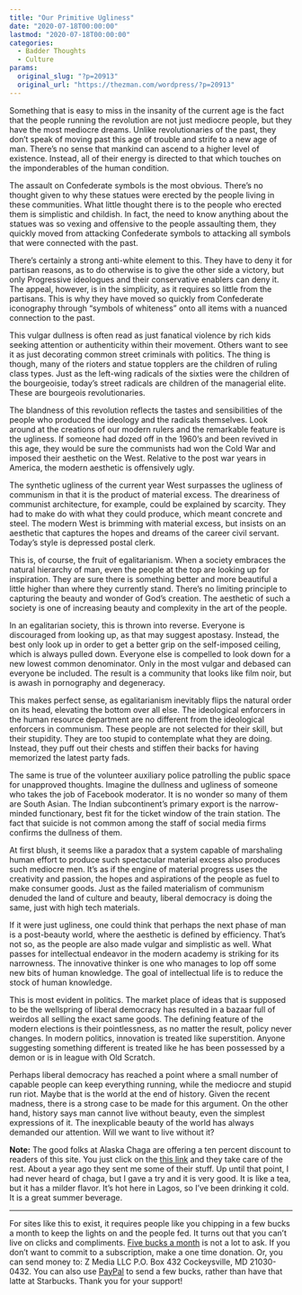 ```yaml
---
title: "Our Primitive Ugliness"
date: "2020-07-18T00:00:00"
lastmod: "2020-07-18T00:00:00"
categories:
  - Badder Thoughts
  - Culture
params:
  original_slug: "?p=20913"
  original_url: "https://thezman.com/wordpress/?p=20913"
---
```


Something that is easy to miss in the insanity of the current age is the
fact that the people running the revolution are not just mediocre
people, but they have the most mediocre dreams. Unlike revolutionaries
of the past, they don’t speak of moving past this age of trouble and
strife to a new age of man. There’s no sense that mankind can ascend to
a higher level of existence. Instead, all of their energy is directed to
that which touches on the imponderables of the human condition.

The assault on Confederate symbols is the most obvious. There’s no
thought given to why these statues were erected by the people living in
these communities. What little thought there is to the people who
erected them is simplistic and childish. In fact, the need to know
anything about the statues was so vexing and offensive to the people
assaulting them, they quickly moved from attacking Confederate symbols
to attacking all symbols that were connected with the past.

There’s certainly a strong anti-white element to this. They have to deny
it for partisan reasons, as to do otherwise is to give the other side a
victory, but only Progressive ideologues and their conservative enablers
can deny it. The appeal, however, is in the simplicity, as it requires
so little from the partisans. This is why they have moved so quickly
from Confederate iconography through “symbols of whiteness” onto all
items with a nuanced connection to the past.

This vulgar dullness is often read as just fanatical violence by rich
kids seeking attention or authenticity within their movement. Others
want to see it as just decorating common street criminals with politics.
The thing is though, many of the rioters and statue topplers are the
children of ruling class types. Just as the left-wing radicals of the
sixties were the children of the bourgeoisie, today’s street radicals
are children of the managerial elite. These are bourgeois
revolutionaries.

The blandness of this revolution reflects the tastes and sensibilities
of the people who produced the ideology and the radicals themselves.
Look around at the creations of our modern rulers and the remarkable
feature is the ugliness. If someone had dozed off in the 1960’s and been
revived in this age, they would be sure the communists had won the Cold
War and imposed their aesthetic on the West. Relative to the post war
years in America, the modern aesthetic is offensively ugly.

The synthetic ugliness of the current year West surpasses the ugliness
of communism in that it is the product of material excess. The
dreariness of communist architecture, for example, could be explained by
scarcity. They had to make do with what they could produce, which meant
concrete and steel. The modern West is brimming with material excess,
but insists on an aesthetic that captures the hopes and dreams of the
career civil servant. Today’s style is depressed postal clerk.

This is, of course, the fruit of egalitarianism. When a society embraces
the natural hierarchy of man, even the people at the top are looking up
for inspiration. They are sure there is something better and more
beautiful a little higher than where they currently stand. There’s no
limiting principle to capturing the beauty and wonder of God’s creation.
The aesthetic of such a society is one of increasing beauty and
complexity in the art of the people.

In an egalitarian society, this is thrown into reverse. Everyone is
discouraged from looking up, as that may suggest apostasy. Instead, the
best only look up in order to get a better grip on the self-imposed
ceiling, which is always pulled down. Everyone else is compelled to look
down for a new lowest common denominator. Only in the most vulgar and
debased can everyone be included. The result is a community that looks
like film noir, but is awash in pornography and degeneracy.

This makes perfect sense, as egalitarianism inevitably flips the natural
order on its head, elevating the bottom over all else. The ideological
enforcers in the human resource department are no different from the
ideological enforcers in communism. These people are not selected for
their skill, but their stupidity. They are too stupid to contemplate
what they are doing. Instead, they puff out their chests and stiffen
their backs for having memorized the latest party fads.

The same is true of the volunteer auxiliary police patrolling the public
space for unapproved thoughts. Imagine the dullness and ugliness of
someone who takes the job of Facebook moderator. It is no wonder so many
of them are South Asian. The Indian subcontinent’s primary export is the
narrow-minded functionary, best fit for the ticket window of the train
station. The fact that suicide is not common among the staff of social
media firms confirms the dullness of them.

At first blush, it seems like a paradox that a system capable of
marshaling human effort to produce such spectacular material excess also
produces such mediocre men. It’s as if the engine of material progress
uses the creativity and passion, the hopes and aspirations of the people
as fuel to make consumer goods. Just as the failed materialism of
communism denuded the land of culture and beauty, liberal democracy is
doing the same, just with high tech materials.

If it were just ugliness, one could think that perhaps the next phase of
man is a post-beauty world, where the aesthetic is defined by
efficiency. That’s not so, as the people are also made vulgar and
simplistic as well. What passes for intellectual endeavor in the modern
academy is striking for its narrowness. The innovative thinker is one
who manages to lop off some new bits of human knowledge. The goal of
intellectual life is to reduce the stock of human knowledge.

This is most evident in politics. The market place of ideas that is
supposed to be the wellspring of liberal democracy has resulted in a
bazaar full of weirdos all selling the exact same goods. The defining
feature of the modern elections is their pointlessness, as no matter the
result, policy never changes. In modern politics, innovation is treated
like superstition. Anyone suggesting something different is treated like
he has been possessed by a demon or is in league with Old Scratch.

Perhaps liberal democracy has reached a point where a small number of
capable people can keep everything running, while the mediocre and
stupid run riot. Maybe that is the world at the end of history. Given
the recent madness, there is a strong case to be made for this argument.
On the other hand, history says man cannot live without beauty, even the
simplest expressions of it. The inexplicable beauty of the world has
always demanded our attention. Will we want to live without it?

**Note:** The good folks at Alaska Chaga are offering a ten percent
discount to readers of this site. You just click on the
<a href="https://alaskachaga.us/discount/ZMAN" rel="noopener noreferrer"
target="_blank">this link</a> and they take care of the rest. About a
year ago they sent me some of their stuff. Up until that point, I had
never heard of chaga, but I gave a try and it is very good. It is like a
tea, but it has a milder flavor. It’s hot here in Lagos, so I’ve been
drinking it cold. It is a great summer beverage.

------------------------------------------------------------------------

For sites like this to exist, it requires people like you chipping in a
few bucks a month to keep the lights on and the people fed. It turns out
that you can’t live on clicks and compliments.
<a href="https://www.subscribestar.com/the-z-blog"
rel="noopener noreferrer" target="_blank">Five bucks a month</a> is not
a lot to ask. If you don’t want to commit to a subscription, make a one
time donation. Or, you can send money to: Z Media LLC P.O. Box 432
Cockeysville, MD 21030-0432. You can also use <a
href="https://www.paypal.com/cgi-bin/webscr?cmd=_s-xclick&amp;hosted_button_id=UDAS2Q8JYA6CN&amp;source=url"
rel="noopener noreferrer" target="_blank">PayPal</a> to send a few
bucks, rather than have that latte at Starbucks. Thank you for your
support!

